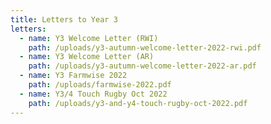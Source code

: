 ```yaml
---
title: Letters to Year 3
letters:
  - name: Y3 Welcome Letter (RWI)
    path: /uploads/y3-autumn-welcome-letter-2022-rwi.pdf
  - name: Y3 Welcome Letter (AR)
    path: /uploads/y3-autumn-welcome-letter-2022-ar.pdf
  - name: Y3 Farmwise 2022
    path: /uploads/farmwise-2022.pdf
  - name: Y3/4 Touch Rugby Oct 2022
    path: /uploads/y3-and-y4-touch-rugby-oct-2022.pdf
---
```

